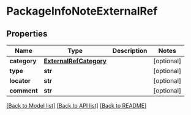 # PackageInfoNoteExternalRef

## Properties
Name | Type | Description | Notes
------------ | ------------- | ------------- | -------------
**category** | [**ExternalRefCategory**](ExternalRefCategory.md) |  | [optional] 
**type** | **str** |  | [optional] 
**locator** | **str** |  | [optional] 
**comment** | **str** |  | [optional] 

[[Back to Model list]](../README.md#documentation-for-models) [[Back to API list]](../README.md#documentation-for-api-endpoints) [[Back to README]](../README.md)


